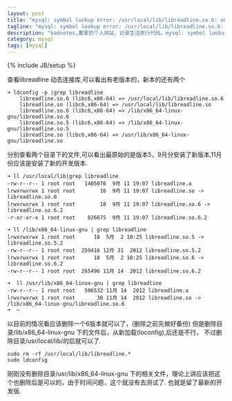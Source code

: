 ```yaml
---
layout: post
title: "mysql: symbol lookup error: /usr/local/lib/libreadline.so.6: undefined symbol: UP"
tagline: "mysql: symbol lookup error: /usr/local/lib/libreadline.so.6: undefined symbol: UP"
description: "badnotes,萬軍的个人网站，记录生活旅行代码。mysql: symbol lookup error: /usr/local/lib/libreadline.so.6: undefined symbol: UP"
category: mysql
tags: [mysql]
---
```

{% include JB/setup %}

查看libreadline 动态连接库,可以看出有老版本的，新本的还有两个

	➜ ldconfig -p |grep libreadline
		libreadline.so.6 (libc6,x86-64) => /usr/local/lib/libreadline.so.6
		libreadline.so (libc6,x86-64) => /usr/local/lib/libreadline.so
		libreadline.so.6 (libc6,x86-64) => /lib/x86_64-linux-gnu/libreadline.so.6
		libreadline.so.5 (libc6,x86-64) => /lib/x86_64-linux-gnu/libreadline.so.5
		libreadline.so (libc6,x86-64) => /usr/lib/x86_64-linux-gnu/libreadline.so

分别查看两个目录下的文件,可以看出最原始的是版本5，9月分安装了新版本,11月份应该是安装了新的开发版本.

	➜ ll /usr/local/lib|grep libreadline
	-rw-r--r-- 1 root root   1405076  9月 11 19:07 libreadline.a
	lrwxrwxrwx 1 root root        16  9月 11 19:07 libreadline.so -> libreadline.so.6
	lrwxrwxrwx 1 root root        18  9月 11 19:07 libreadline.so.6 -> libreadline.so.6.2
	-r-xr-xr-x 1 root root    826675  9月 11 19:07 libreadline.so.6.2

	➜ ll /lib/x86_64-linux-gnu | grep libreadline
	lrwxrwxrwx 1 root root      18  5月  2 10:25 libreadline.so.5 -> libreadline.so.5.2
	-rw-r--r-- 1 root root  259416 12月 31  2012 libreadline.so.5.2
	lrwxrwxrwx 1 root root      18  5月  2 10:25 libreadline.so.6 -> libreadline.so.6.2
	-rw-r--r-- 1 root root  265496 11月 14  2012 libreadline.so.6.2

	➜  ll /usr/lib/x86_64-linux-gnu | grep libreadline
	-rw-r--r-- 1 root root   506532 11月 14  2012 libreadline.a
	lrwxrwxrwx 1 root root       38 11月 14  2012 libreadline.so -> /lib/x86_64-linux-gnu/libreadline.so.6
	➜  ~  

以目前的情况看应该删除一个6版本就可以了，(删除之前先做好备份)
但是删除目录/lib/x86_64-linux-gnu 下的文件后，从新加载(loconfig),后还是不行，
不过删除目录/usr/local/lib/的后就可以了.

	sudo rm -rf /usr/local/lib/libreadline.*
	sudo ldconfig
	 
刚刚没有删除目录/usr/lib/x86_64-linux-gnu 下的相关文件，理论上讲应该把这个也删除后是可以的，由于时间问题，这个就没有去测试了.
也就是留了最新的开发版.







